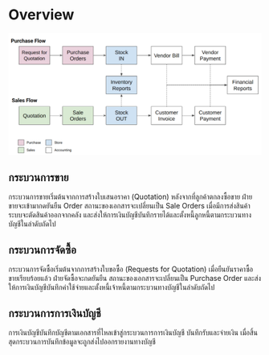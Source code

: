 # Overview

![](overview.png)

## กระบวนการขาย

กระบวนการขายเริ่มต้นจากการสร้างใบเสนอราคา (Quotation) หลังจากที่ลูกค้าตกลงซื้อขาย ฝ่ายขายจะเข้ามากดยันยืน Order สถานะของเอกสารจะเปลี่ยนเป็น Sale Orders เมื่อมีการส่งสินค้า ระบบจะตัดสินค้าออกจากคลัง และส่งให้การเงินบัญชีบันทึกรายได้และตั้งหนี้ลูกหนี้ตามกระบวนทางบัญชีในลำดับถัดไป 

## กระบวนการจัดซื้อ

กระบวนการจัดซื้อเริ่มต้นจากการสร้างใบขอซื้อ (Requests for Quotation) เมื่อยืนยันราคาซื้อขายเรียบร้อยแล้ว ฝ่ายจัดซื้อจะกดยันยืน สถานะของเอกสารจะเปลี่ยนเป็น Purchase Order และส่งให้การเงินบัญชีบันทึกค่าใช้จ่ายและตั้งหนี้เจ้าหนี้ตามกระบวนทางบัญชีในลำดับถัดไป 

## กระบวนการการเงินบัญชี

การเงินบัญชีบันทึกบัญชีตามเอกสารที่ไหลเข้าสู่กระบวนการการเงินบัญชี บันทึกรับและจ่ายเงิน เมื่อสิ้นสุดกระบวนการบันทึกข้อมูลจะถูกส่งไปออกรายงานทางบัญชี

